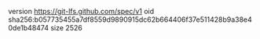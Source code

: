 version https://git-lfs.github.com/spec/v1
oid sha256:b057735455a7df8559d9890915dc62b664406f37e511428b9a38e40de1b48474
size 2526
